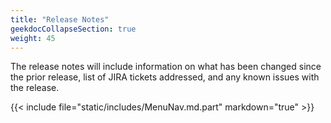 ```yaml
---
title: "Release Notes"
geekdocCollapseSection: true
weight: 45
---
```


The release notes will include information on what has been changed since the prior release, list of JIRA tickets addressed, and any known issues with the release.

{{< include file="static/includes/MenuNav.md.part" markdown="true" >}}